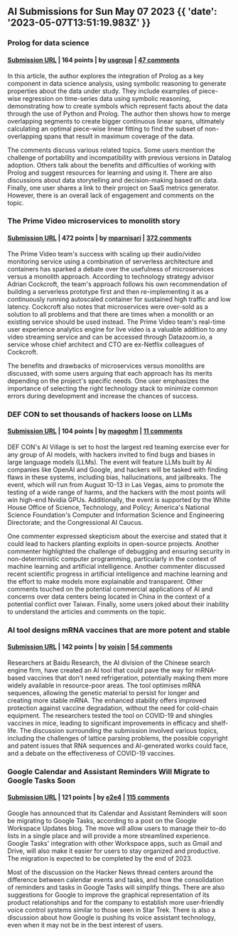 ## AI Submissions for Sun May 07 2023 {{ 'date': '2023-05-07T13:51:19.983Z' }}

### Prolog for data science

#### [Submission URL](https://emiruz.com/post/2023-04-30-prolog-for-data-science/) | 164 points | by [usgroup](https://news.ycombinator.com/user?id=usgroup) | [47 comments](https://news.ycombinator.com/item?id=35855398)

In this article, the author explores the integration of Prolog as a key component in data science analysis, using symbolic reasoning to generate properties about the data under study. They include examples of piece-wise regression on time-series data using symbolic reasoning, demonstrating how to create symbols which represent facts about the data through the use of Python and Prolog. The author then shows how to merge overlapping segments to create bigger continuous linear spans, ultimately calculating an optimal piece-wise linear fitting to find the subset of non-overlapping spans that result in maximum coverage of the data.

The comments discuss various related topics. Some users mention the challenge of portability and incompatibility with previous versions in Datalog adoption. Others talk about the benefits and difficulties of working with Prolog and suggest resources for learning and using it. There are also discussions about data storytelling and decision-making based on data. Finally, one user shares a link to their project on SaaS metrics generator. However, there is an overall lack of engagement and comments on the topic.

### The Prime Video microservices to monolith story

#### [Submission URL](https://adrianco.medium.com/so-many-bad-takes-what-is-there-to-learn-from-the-prime-video-microservices-to-monolith-story-4bd0970423d4) | 472 points | by [mparnisari](https://news.ycombinator.com/user?id=mparnisari) | [372 comments](https://news.ycombinator.com/item?id=35853148)

The Prime Video team's success with scaling up their audio/video monitoring service using a combination of serverless architecture and containers has sparked a debate over the usefulness of microservices versus a monolith approach. According to technology strategy advisor Adrian Cockcroft, the team's approach follows his own recommendation of building a serverless prototype first and then re-implementing it as a continuously running autoscaled container for sustained high traffic and low latency. Cockcroft also notes that microservices were over-sold as a solution to all problems and that there are times when a monolith or an existing service should be used instead. The Prime Video team's real-time user experience analytics engine for live video is a valuable addition to any video streaming service and can be accessed through Datazoom.io, a service whose chief architect and CTO are ex-Netflix colleagues of Cockcroft.

The benefits and drawbacks of microservices versus monoliths are discussed, with some users arguing that each approach has its merits depending on the project's specific needs. One user emphasizes the importance of selecting the right technology stack to minimize common errors during development and increase the chances of success.

### DEF CON to set thousands of hackers loose on LLMs

#### [Submission URL](https://www.theregister.com/2023/05/06/ai_hacking_defcon/) | 104 points | by [magoghm](https://news.ycombinator.com/user?id=magoghm) | [11 comments](https://news.ycombinator.com/item?id=35848573)

DEF CON's AI Village is set to host the largest red teaming exercise ever for any group of AI models, with hackers invited to find bugs and biases in large language models (LLMs). The event will feature LLMs built by AI companies like OpenAI and Google, and hackers will be tasked with finding flaws in these systems, including bias, hallucinations, and jailbreaks. The event, which will run from August 10-13 in Las Vegas, aims to promote the testing of a wide range of harms, and the hackers with the most points will win high-end Nvidia GPUs. Additionally, the event is supported by the White House Office of Science, Technology, and Policy; America's National Science Foundation's Computer and Information Science and Engineering Directorate; and the Congressional AI Caucus. 

One commenter expressed skepticism about the exercise and stated that it could lead to hackers planting exploits in open-source projects. Another commenter highlighted the challenge of debugging and ensuring security in non-deterministic computer programming, particularly in the context of machine learning and artificial intelligence. Another commenter discussed recent scientific progress in artificial intelligence and machine learning and the effort to make models more explainable and transparent. Other comments touched on the potential commercial applications of AI and concerns over data centers being located in China in the context of a potential conflict over Taiwan. Finally, some users joked about their inability to understand the articles and comments on the topic.

### AI tool designs mRNA vaccines that are more potent and stable

#### [Submission URL](https://www.nature.com/articles/d41586-023-01487-y) | 142 points | by [voisin](https://news.ycombinator.com/user?id=voisin) | [54 comments](https://news.ycombinator.com/item?id=35847774)

Researchers at Baidu Research, the AI division of the Chinese search engine firm, have created an AI tool that could pave the way for mRNA-based vaccines that don't need refrigeration, potentially making them more widely available in resource-poor areas. The tool optimises mRNA sequences, allowing the genetic material to persist for longer and creating more stable mRNA. The enhanced stability offers improved protection against vaccine degradation, without the need for cold-chain equipment. The researchers tested the tool on COVID-19 and shingles vaccines in mice, leading to significant improvements in efficacy and shelf-life. The discussion surrounding the submission involved various topics, including the challenges of lattice parsing problems, the possible copyright and patent issues that RNA sequences and AI-generated works could face, and a debate on the effectiveness of COVID-19 vaccines.

### Google Calendar and Assistant Reminders Will Migrate to Google Tasks Soon

#### [Submission URL](https://workspaceupdates.googleblog.com/2023/02/calendar-and-assistant-reminders-to-tasks-migration.html) | 121 points | by [e2e4](https://news.ycombinator.com/user?id=e2e4) | [115 comments](https://news.ycombinator.com/item?id=35849243)

Google has announced that its Calendar and Assistant Reminders will soon be migrating to Google Tasks, according to a post on the Google Workspace Updates blog. The move will allow users to manage their to-do lists in a single place and will provide a more streamlined experience. Google Tasks' integration with other Workspace apps, such as Gmail and Drive, will also make it easier for users to stay organized and productive. The migration is expected to be completed by the end of 2023.

Most of the discussion on the Hacker News thread centers around the difference between calendar events and tasks, and how the consolidation of reminders and tasks in Google Tasks will simplify things. There are also suggestions for Google to improve the graphical representation of its product relationships and for the company to establish more user-friendly voice control systems similar to those seen in Star Trek. There is also a discussion about how Google is pushing its voice assistant technology, even when it may not be in the best interest of users.

